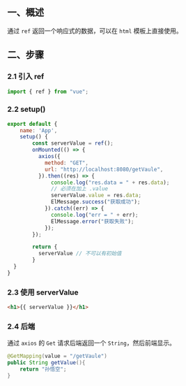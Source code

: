 
## 一、概述
通过 `ref` 返回一个响应式的数据，可以在 `html` 模板上直接使用。
## 二、步骤
### 2.1 引入 ref
```js
import { ref } from "vue";
```
### 2.2 setup() 
```js
export default {
    name: 'App',
    setup() {
        const serverValue = ref();
        onMounted(() => {
          axios({
            method: "GET",
            url: "http://localhost:8080/getVaule",
          }).then((res) => {
              console.log("res.data = " + res.data);
              // 必须在加上 .value 
              serverValue.value = res.data;
              ElMessage.success("获取成功");
            }).catch((err) => {
              console.log("err = " + err);
              ElMessage.error("获取失败");
            });
        });

        return {
          serverValue // 不可以有初始值
        }
  } 
}
```
### 2.3 使用 serverValue
```html
<h1>{{ serverValue }}</h1>
```
### 2.4 后端
通过 `axios` 的 `Get` 请求后端返回一个 `String`，然后前端显示。
```java
@GetMapping(value = "/getVaule")
public String getValue(){
    return "孙悟空";
}
```